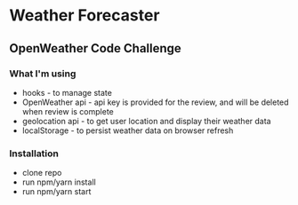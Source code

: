 # Weather Forecaster

## OpenWeather Code Challenge

### What I'm using

- hooks - to manage state
- OpenWeather api - api key is provided for the review, and will be deleted when review is complete
- geolocation api - to get user location and display their weather data
- localStorage - to persist weather data on browser refresh

### Installation

- clone repo
- run npm/yarn install
- run npm/yarn start

